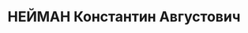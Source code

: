 ---
title: НЕЙМАН Константин Августович
description: "Род. в 1897, Митава, латыш, обр.: высшее военное, член ВКП(б). Проживал:\
  \ Москва, ул. Большая Пироговская, д. 37/41, кв. 18. Начальник 8-го гл. управления\
  \ Наркомата оборонной промышленности СССР. \n  Арестован 21.07.1937. Обв. в вредительстве\
  \ и участии в антисоветском военно-фашистском заговоре. Приговор: ВК ВС СССР, 05.11.1937\
  \ – ВМН. Расстрелян 05.11.1937, г.Москва. \n  Реабилитирован ВК ВС СССР 29.10.1955"
---